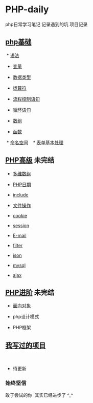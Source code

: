 # PHP-daily
php日常学习笔记 记录遇到的坑 项目记录

## [php基础]()

  * [语法](./doc/yufa.md) 

  * [变量](./doc/bian.md)

  * [数据类型](./doc/shuju.md)

  * [运算符](./doc/yunsuan.md)

  * [流程控制语句](./doc/yuju.md)

  * [循环语句](./doc/xunhuan.md)

  * [数组](arr.md)

  * [函数](./doc/func.md)
 
  * [命名空间](./doc/name.md)
  
  * [表单基本处理](./doc/biaodan.md)

## [PHP高级]() 未完结

  * [多维数组](./doc/duowei.md)

  * [PHP日期](./doc/date.md)

  * [include](./doc/include.md)

  * [文件操作](./doc/file.md)

  * [cookie](./doc/cookie.md)

  * [session](./doc/session.md)

  * [E-mail](./doc/email.md)

  * [filter](./doc/filter.md)

  * [json](./doc/json.md)

  * [mysql](./doc/shujuku.md)

  * [ajax](./doc/ajax.md)

## [PHP进阶]() 未完结

  * [面向对象](./doc/obj.md)

  * php设计模式

  * PHP框架
  
## [我写过的项目]()
  
* 待更新
  
### 始终坚信

敢于尝试的你  其实已经进步了 ^_^
  
  
  
  
  
  
  
